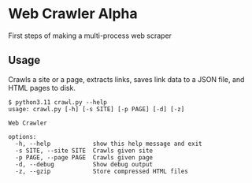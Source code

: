# Web Crawler Alpha

First steps of making a multi-process web scraper

## Usage

Crawls a site or a page, extracts links, saves link data to a JSON file, and HTML pages to disk.

```
$ python3.11 crawl.py --help
usage: crawl.py [-h] [-s SITE] [-p PAGE] [-d] [-z]

Web Crawler

options:
  -h, --help            show this help message and exit
  -s SITE, --site SITE  Crawls given site
  -p PAGE, --page PAGE  Crawls given page
  -d, --debug           Show debug output
  -z, --gzip            Store compressed HTML files
```
